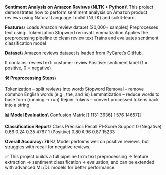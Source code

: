 **Sentiment Analysis on Amazon Reviews (NLTK + Python)**\\
This project demonstrates how to perform sentiment analysis on Amazon product reviews using Natural Language Toolkit (NLTK) and scikit-learn.

**Features**\\
Loads Amazon review dataset (20,000+ samples)
Preprocesses text using:
Tokenization
Stopword removal
Lemmatization
Applies the preprocessing pipeline to clean review text
Trains and evaluates sentiment classification model

**Dataset**\\
Amazon reviews dataset is loaded from PyCaret’s GitHub.

It contains:
reviewText: customer review
Positive: sentiment label (1 = positive, 0 = negative)

**🛠️ Preprocessing Steps**\\

Tokenization – split reviews into words
Stopword Removal – remove common English words (e.g., the, and, is)
Lemmatization – reduce words to base form (running → run)
Rejoin Tokens – convert processed tokens back into a string

**📊 Model Evaluation**\\
Confusion Matrix
[[ 1131  3636]
 [  576 14657]]

**Classification Report**\\
Class	Precision	Recall	F1-Score	Support
0 (Negative)	0.66	0.24	0.35	4767
1 (Positive)	0.80	0.96	0.87	15233

**Overall Accuracy: 79%**\\
Model performs well on positive reviews, but struggles with recall for negative reviews.

✅ This project builds a full pipeline from text preprocessing → feature extraction → sentiment classification → evaluation, and can be extended with advanced ML/DL models for better performance.
